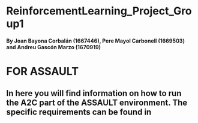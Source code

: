 # ReinforcementLearning_Project_Group1
#### By Joan Bayona Corbalán (1667446), Pere Mayol Carbonell (1669503) and Andreu Gascón Marzo (1670919)

# FOR ASSAULT
## In here you will find information on how to run the A2C part of the ASSAULT environment. The specific requirements can be found in 
